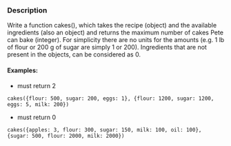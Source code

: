 ### Description
Write a function cakes(), which takes the recipe (object) and the available ingredients (also an object) and returns the maximum number of cakes Pete can bake (integer). For simplicity there are no units for the amounts (e.g. 1 lb of flour or 200 g of sugar are simply 1 or 200). Ingredients that are not present in the objects, can be considered as 0.
#### Examples:
- must return 2
```
cakes({flour: 500, sugar: 200, eggs: 1}, {flour: 1200, sugar: 1200, eggs: 5, milk: 200})
```
 - must return 0
 ```
cakes({apples: 3, flour: 300, sugar: 150, milk: 100, oil: 100}, {sugar: 500, flour: 2000, milk: 2000})
```
 
